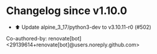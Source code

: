 # Changelog since v1.10.0
- ⬆️ Update alpine_3_17/python3-dev to v3.10.11-r0 (#502)

Co-authored-by: renovate[bot] <29139614+renovate[bot]@users.noreply.github.com> 
